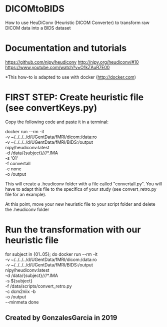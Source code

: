 # DICOMtoBIDS
How to use HeuDiConv (Heuristic DICOM Converter) to transform raw DICOM data into a BIDS dataset

# Documentation and tutorials
https://github.com/nipy/heudiconv
http://nipy.org/heudiconv/#10
https://www.youtube.com/watch?v=O1kZAuR7E00

*This how-to is adapted to use with docker (http://docker.com)

# FIRST STEP: Create heuristic file (see convertKeys.py)

Copy the following code and paste it in a terminal:

docker run --rm -it \
-v ~/../../../d/UGentData/fMRI/dicom:/data:ro \
-v ~/../../../d/UGentData/fMRI/BIDS:/output \
nipy/heudiconv:latest \
-d /data/{subject}/*/*/*.IMA \
-s '01' \
-f convertall \
-c none \
-o /output

This will create a .heudiconv folder with a file called "convertall.py". You will have to adapt this file to the specifics of your study (see convert_retro.py file for an example).

At this point, move your new heuristic file to your script folder and delete the .heudiconv folder

# Run the transformation with our heuristic file
for subject in {01..05}; do
	docker run --rm -it \
	-v ~/../../../d/UGentData/fMRI/dicom:/data:ro \
	-v ~/../../../d/UGentData/fMRI/BIDS:/output \
	nipy/heudiconv:latest \
	-d /data/{subject}/*/*/*.IMA \
	-s ${subject} \
	-f /data/scripts/convert_retro.py \
	-c dcm2niix -b \
	-o /output \
	--minmeta
done



## Created by GonzalesGarcia in 2019
